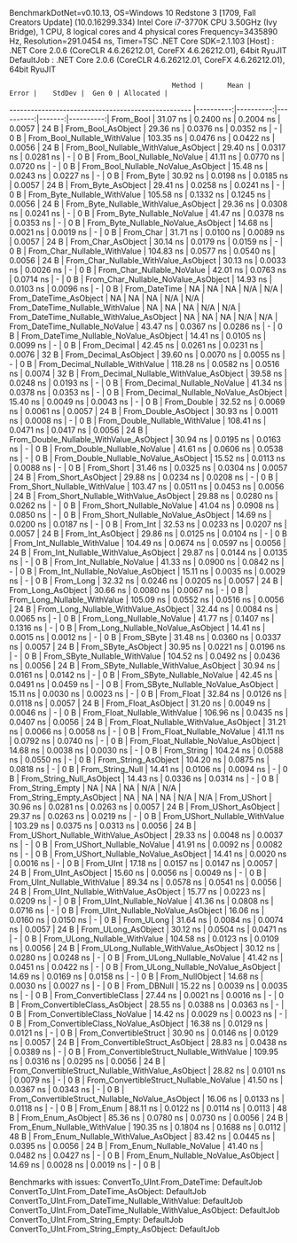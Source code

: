 
BenchmarkDotNet=v0.10.13, OS=Windows 10 Redstone 3 [1709, Fall Creators Update] (10.0.16299.334)
Intel Core i7-3770K CPU 3.50GHz (Ivy Bridge), 1 CPU, 8 logical cores and 4 physical cores
Frequency=3435890 Hz, Resolution=291.0454 ns, Timer=TSC
.NET Core SDK=2.1.103
  [Host]     : .NET Core 2.0.6 (CoreCLR 4.6.26212.01, CoreFX 4.6.26212.01), 64bit RyuJIT
  DefaultJob : .NET Core 2.0.6 (CoreCLR 4.6.26212.01, CoreFX 4.6.26212.01), 64bit RyuJIT


                                             Method |      Mean |     Error |    StdDev |  Gen 0 | Allocated |
--------------------------------------------------- |----------:|----------:|----------:|-------:|----------:|
                                          From_Bool |  31.07 ns | 0.2400 ns | 0.2004 ns | 0.0057 |      24 B |
                                 From_Bool_AsObject |  29.36 ns | 0.0376 ns | 0.0352 ns |      - |       0 B |
                       From_Bool_Nullable_WithValue | 103.35 ns | 0.0476 ns | 0.0422 ns | 0.0056 |      24 B |
              From_Bool_Nullable_WithValue_AsObject |  29.40 ns | 0.0317 ns | 0.0281 ns |      - |       0 B |
                         From_Bool_Nullable_NoValue |  41.11 ns | 0.0770 ns | 0.0720 ns |      - |       0 B |
                From_Bool_Nullable_NoValue_AsObject |  15.48 ns | 0.0243 ns | 0.0227 ns |      - |       0 B |
                                          From_Byte |  30.92 ns | 0.0198 ns | 0.0185 ns | 0.0057 |      24 B |
                                 From_Byte_AsObject |  29.41 ns | 0.0258 ns | 0.0241 ns |      - |       0 B |
                       From_Byte_Nullable_WithValue | 105.58 ns | 0.1332 ns | 0.1245 ns | 0.0056 |      24 B |
              From_Byte_Nullable_WithValue_AsObject |  29.36 ns | 0.0308 ns | 0.0241 ns |      - |       0 B |
                         From_Byte_Nullable_NoValue |  41.47 ns | 0.0378 ns | 0.0353 ns |      - |       0 B |
                From_Byte_Nullable_NoValue_AsObject |  14.68 ns | 0.0021 ns | 0.0019 ns |      - |       0 B |
                                          From_Char |  31.71 ns | 0.0100 ns | 0.0089 ns | 0.0057 |      24 B |
                                 From_Char_AsObject |  30.14 ns | 0.0179 ns | 0.0159 ns |      - |       0 B |
                       From_Char_Nullable_WithValue | 104.83 ns | 0.0577 ns | 0.0540 ns | 0.0056 |      24 B |
              From_Char_Nullable_WithValue_AsObject |  30.13 ns | 0.0033 ns | 0.0026 ns |      - |       0 B |
                         From_Char_Nullable_NoValue |  42.01 ns | 0.0763 ns | 0.0714 ns |      - |       0 B |
                From_Char_Nullable_NoValue_AsObject |  14.93 ns | 0.0103 ns | 0.0096 ns |      - |       0 B |
                                      From_DateTime |        NA |        NA |        NA |    N/A |       N/A |
                             From_DateTime_AsObject |        NA |        NA |        NA |    N/A |       N/A |
                   From_DateTime_Nullable_WithValue |        NA |        NA |        NA |    N/A |       N/A |
          From_DateTime_Nullable_WithValue_AsObject |        NA |        NA |        NA |    N/A |       N/A |
                     From_DateTime_Nullable_NoValue |  43.47 ns | 0.0367 ns | 0.0286 ns |      - |       0 B |
            From_DateTime_Nullable_NoValue_AsObject |  14.41 ns | 0.0105 ns | 0.0099 ns |      - |       0 B |
                                       From_Decimal |  42.45 ns | 0.0261 ns | 0.0231 ns | 0.0076 |      32 B |
                              From_Decimal_AsObject |  39.60 ns | 0.0070 ns | 0.0055 ns |      - |       0 B |
                    From_Decimal_Nullable_WithValue | 118.28 ns | 0.0582 ns | 0.0516 ns | 0.0074 |      32 B |
           From_Decimal_Nullable_WithValue_AsObject |  39.58 ns | 0.0248 ns | 0.0193 ns |      - |       0 B |
                      From_Decimal_Nullable_NoValue |  41.34 ns | 0.0378 ns | 0.0353 ns |      - |       0 B |
             From_Decimal_Nullable_NoValue_AsObject |  15.40 ns | 0.0049 ns | 0.0043 ns |      - |       0 B |
                                        From_Double |  32.52 ns | 0.0069 ns | 0.0061 ns | 0.0057 |      24 B |
                               From_Double_AsObject |  30.93 ns | 0.0011 ns | 0.0008 ns |      - |       0 B |
                     From_Double_Nullable_WithValue | 108.41 ns | 0.0471 ns | 0.0417 ns | 0.0056 |      24 B |
            From_Double_Nullable_WithValue_AsObject |  30.94 ns | 0.0195 ns | 0.0163 ns |      - |       0 B |
                       From_Double_Nullable_NoValue |  41.61 ns | 0.0606 ns | 0.0538 ns |      - |       0 B |
              From_Double_Nullable_NoValue_AsObject |  15.52 ns | 0.0113 ns | 0.0088 ns |      - |       0 B |
                                         From_Short |  31.46 ns | 0.0325 ns | 0.0304 ns | 0.0057 |      24 B |
                                From_Short_AsObject |  29.88 ns | 0.0234 ns | 0.0208 ns |      - |       0 B |
                      From_Short_Nullable_WithValue | 103.47 ns | 0.0511 ns | 0.0453 ns | 0.0056 |      24 B |
             From_Short_Nullable_WithValue_AsObject |  29.88 ns | 0.0280 ns | 0.0262 ns |      - |       0 B |
                        From_Short_Nullable_NoValue |  41.04 ns | 0.0908 ns | 0.0850 ns |      - |       0 B |
               From_Short_Nullable_NoValue_AsObject |  14.69 ns | 0.0200 ns | 0.0187 ns |      - |       0 B |
                                           From_Int |  32.53 ns | 0.0233 ns | 0.0207 ns | 0.0057 |      24 B |
                                  From_Int_AsObject |  29.86 ns | 0.0125 ns | 0.0104 ns |      - |       0 B |
                        From_Int_Nullable_WithValue | 104.49 ns | 0.0674 ns | 0.0597 ns | 0.0056 |      24 B |
               From_Int_Nullable_WithValue_AsObject |  29.87 ns | 0.0144 ns | 0.0135 ns |      - |       0 B |
                          From_Int_Nullable_NoValue |  41.33 ns | 0.0900 ns | 0.0842 ns |      - |       0 B |
                 From_Int_Nullable_NoValue_AsObject |  15.11 ns | 0.0035 ns | 0.0029 ns |      - |       0 B |
                                          From_Long |  32.32 ns | 0.0246 ns | 0.0205 ns | 0.0057 |      24 B |
                                 From_Long_AsObject |  30.66 ns | 0.0080 ns | 0.0067 ns |      - |       0 B |
                       From_Long_Nullable_WithValue | 105.09 ns | 0.0552 ns | 0.0516 ns | 0.0056 |      24 B |
              From_Long_Nullable_WithValue_AsObject |  32.44 ns | 0.0084 ns | 0.0065 ns |      - |       0 B |
                         From_Long_Nullable_NoValue |  41.77 ns | 0.1407 ns | 0.1316 ns |      - |       0 B |
                From_Long_Nullable_NoValue_AsObject |  14.41 ns | 0.0015 ns | 0.0012 ns |      - |       0 B |
                                         From_SByte |  31.48 ns | 0.0360 ns | 0.0337 ns | 0.0057 |      24 B |
                                From_SByte_AsObject |  30.95 ns | 0.0221 ns | 0.0196 ns |      - |       0 B |
                      From_SByte_Nullable_WithValue | 104.52 ns | 0.0492 ns | 0.0436 ns | 0.0056 |      24 B |
             From_SByte_Nullable_WithValue_AsObject |  30.94 ns | 0.0161 ns | 0.0142 ns |      - |       0 B |
                        From_SByte_Nullable_NoValue |  42.45 ns | 0.0491 ns | 0.0459 ns |      - |       0 B |
               From_SByte_Nullable_NoValue_AsObject |  15.11 ns | 0.0030 ns | 0.0023 ns |      - |       0 B |
                                         From_Float |  32.84 ns | 0.0126 ns | 0.0118 ns | 0.0057 |      24 B |
                                From_Float_AsObject |  31.20 ns | 0.0049 ns | 0.0046 ns |      - |       0 B |
                      From_Float_Nullable_WithValue | 106.96 ns | 0.0435 ns | 0.0407 ns | 0.0056 |      24 B |
             From_Float_Nullable_WithValue_AsObject |  31.21 ns | 0.0066 ns | 0.0058 ns |      - |       0 B |
                        From_Float_Nullable_NoValue |  41.11 ns | 0.0792 ns | 0.0740 ns |      - |       0 B |
               From_Float_Nullable_NoValue_AsObject |  14.68 ns | 0.0038 ns | 0.0030 ns |      - |       0 B |
                                        From_String | 104.24 ns | 0.0588 ns | 0.0550 ns |      - |       0 B |
                               From_String_AsObject | 104.20 ns | 0.0875 ns | 0.0818 ns |      - |       0 B |
                                   From_String_Null |  14.41 ns | 0.0106 ns | 0.0094 ns |      - |       0 B |
                          From_String_Null_AsObject |  14.43 ns | 0.0336 ns | 0.0314 ns |      - |       0 B |
                                  From_String_Empty |        NA |        NA |        NA |    N/A |       N/A |
                         From_String_Empty_AsObject |        NA |        NA |        NA |    N/A |       N/A |
                                        From_UShort |  30.96 ns | 0.0281 ns | 0.0263 ns | 0.0057 |      24 B |
                               From_UShort_AsObject |  29.37 ns | 0.0263 ns | 0.0219 ns |      - |       0 B |
                     From_UShort_Nullable_WithValue | 103.29 ns | 0.0375 ns | 0.0313 ns | 0.0056 |      24 B |
            From_UShort_Nullable_WithValue_AsObject |  29.33 ns | 0.0048 ns | 0.0037 ns |      - |       0 B |
                       From_UShort_Nullable_NoValue |  41.91 ns | 0.0092 ns | 0.0082 ns |      - |       0 B |
              From_UShort_Nullable_NoValue_AsObject |  14.41 ns | 0.0020 ns | 0.0016 ns |      - |       0 B |
                                          From_UInt |  17.18 ns | 0.0157 ns | 0.0147 ns | 0.0057 |      24 B |
                                 From_UInt_AsObject |  15.60 ns | 0.0056 ns | 0.0049 ns |      - |       0 B |
                       From_UInt_Nullable_WithValue |  89.34 ns | 0.0578 ns | 0.0541 ns | 0.0056 |      24 B |
              From_UInt_Nullable_WithValue_AsObject |  15.77 ns | 0.0223 ns | 0.0209 ns |      - |       0 B |
                         From_UInt_Nullable_NoValue |  41.36 ns | 0.0808 ns | 0.0716 ns |      - |       0 B |
                From_UInt_Nullable_NoValue_AsObject |  16.06 ns | 0.0160 ns | 0.0150 ns |      - |       0 B |
                                         From_ULong |  31.64 ns | 0.0084 ns | 0.0074 ns | 0.0057 |      24 B |
                                From_ULong_AsObject |  30.12 ns | 0.0504 ns | 0.0471 ns |      - |       0 B |
                      From_ULong_Nullable_WithValue | 104.58 ns | 0.0123 ns | 0.0109 ns | 0.0056 |      24 B |
             From_ULong_Nullable_WithValue_AsObject |  30.12 ns | 0.0280 ns | 0.0248 ns |      - |       0 B |
                        From_ULong_Nullable_NoValue |  41.42 ns | 0.0451 ns | 0.0422 ns |      - |       0 B |
               From_ULong_Nullable_NoValue_AsObject |  14.69 ns | 0.0169 ns | 0.0158 ns |      - |       0 B |
                                    From_NullObject |  14.68 ns | 0.0030 ns | 0.0027 ns |      - |       0 B |
                                        From_DBNull |  15.22 ns | 0.0039 ns | 0.0035 ns |      - |       0 B |
                              From_ConvertibleClass |  27.44 ns | 0.0021 ns | 0.0016 ns |      - |       0 B |
                     From_ConvertibleClass_AsObject |  28.55 ns | 0.0388 ns | 0.0363 ns |      - |       0 B |
                      From_ConvertibleClass_NoValue |  14.42 ns | 0.0029 ns | 0.0023 ns |      - |       0 B |
             From_ConvertibleClass_NoValue_AsObject |  16.38 ns | 0.0129 ns | 0.0121 ns |      - |       0 B |
                             From_ConvertibleStruct |  30.90 ns | 0.0146 ns | 0.0129 ns | 0.0057 |      24 B |
                    From_ConvertibleStruct_AsObject |  28.83 ns | 0.0438 ns | 0.0389 ns |      - |       0 B |
          From_ConvertibleStruct_Nullable_WithValue | 109.95 ns | 0.0316 ns | 0.0295 ns | 0.0056 |      24 B |
 From_ConvertibleStruct_Nullable_WithValue_AsObject |  28.82 ns | 0.0101 ns | 0.0079 ns |      - |       0 B |
            From_ConvertibleStruct_Nullable_NoValue |  41.50 ns | 0.0367 ns | 0.0343 ns |      - |       0 B |
   From_ConvertibleStruct_Nullable_NoValue_AsObject |  16.06 ns | 0.0133 ns | 0.0118 ns |      - |       0 B |
                                          From_Enum |  88.11 ns | 0.0122 ns | 0.0114 ns | 0.0113 |      48 B |
                                 From_Enum_AsObject |  85.36 ns | 0.0780 ns | 0.0730 ns | 0.0056 |      24 B |
                       From_Enum_Nullable_WithValue | 190.35 ns | 0.1804 ns | 0.1688 ns | 0.0112 |      48 B |
              From_Enum_Nullable_WithValue_AsObject |  83.42 ns | 0.0445 ns | 0.0395 ns | 0.0056 |      24 B |
                         From_Enum_Nullable_NoValue |  41.40 ns | 0.0482 ns | 0.0427 ns |      - |       0 B |
                From_Enum_Nullable_NoValue_AsObject |  14.69 ns | 0.0028 ns | 0.0019 ns |      - |       0 B |

Benchmarks with issues:
  ConvertTo_UInt.From_DateTime: DefaultJob
  ConvertTo_UInt.From_DateTime_AsObject: DefaultJob
  ConvertTo_UInt.From_DateTime_Nullable_WithValue: DefaultJob
  ConvertTo_UInt.From_DateTime_Nullable_WithValue_AsObject: DefaultJob
  ConvertTo_UInt.From_String_Empty: DefaultJob
  ConvertTo_UInt.From_String_Empty_AsObject: DefaultJob
